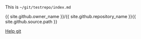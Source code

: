 This is `~/git/testrepo/index.md`

{{ site.github.owner_name }}/{{ site.github.repository_name }}{{ site.github.source.path }}

[Help git](git.md)
